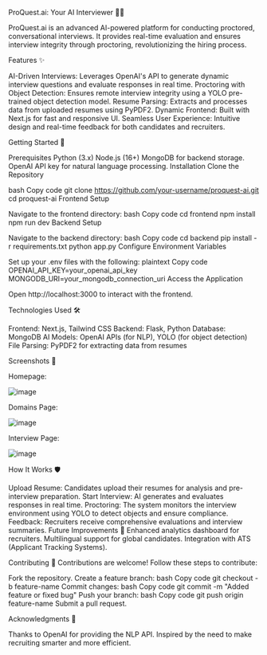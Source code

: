 ProQuest.ai: Your AI Interviewer 🤖💼

ProQuest.ai is an advanced AI-powered platform for conducting proctored, conversational interviews. It provides real-time evaluation and ensures interview integrity through proctoring, revolutionizing the hiring process.


Features ✨

AI-Driven Interviews: Leverages OpenAI's API to generate dynamic interview questions and evaluate responses in real time.
Proctoring with Object Detection: Ensures remote interview integrity using a YOLO pre-trained object detection model.
Resume Parsing: Extracts and processes data from uploaded resumes using PyPDF2.
Dynamic Frontend: Built with Next.js for fast and responsive UI.
Seamless User Experience: Intuitive design and real-time feedback for both candidates and recruiters.

Getting Started 🚀

Prerequisites
Python (3.x)
Node.js (16+)
MongoDB for backend storage.
OpenAI API key for natural language processing.
Installation
Clone the Repository

bash
Copy code
git clone https://github.com/your-username/proquest-ai.git
cd proquest-ai
Frontend Setup

Navigate to the frontend directory:
bash
Copy code
cd frontend
npm install
npm run dev
Backend Setup

Navigate to the backend directory:
bash
Copy code
cd backend
pip install -r requirements.txt
python app.py
Configure Environment Variables

Set up your .env files with the following:
plaintext
Copy code
OPENAI_API_KEY=your_openai_api_key
MONGODB_URI=your_mongodb_connection_uri
Access the Application

Open http://localhost:3000 to interact with the frontend.

Technologies Used 🛠️

Frontend: Next.js, Tailwind CSS
Backend: Flask, Python
Database: MongoDB
AI Models: OpenAI APIs (for NLP), YOLO (for object detection)
File Parsing: PyPDF2 for extracting data from resumes

Screenshots 📸

Homepage:

![image](https://github.com/user-attachments/assets/d93b92dc-f289-44e1-9a5b-57efa0a7b502)

Domains Page: 

![image](https://github.com/user-attachments/assets/7ddd9e8c-f9b0-47d0-904c-a5e201ec4fc3)

Interview Page:

![image](https://github.com/user-attachments/assets/54153da0-5873-40bf-bca4-c741296ce4f5)


How It Works 🛡️

Upload Resume: Candidates upload their resumes for analysis and pre-interview preparation.
Start Interview: AI generates and evaluates responses in real time.
Proctoring: The system monitors the interview environment using YOLO to detect objects and ensure compliance.
Feedback: Recruiters receive comprehensive evaluations and interview summaries.
Future Improvements 🔮
Enhanced analytics dashboard for recruiters.
Multilingual support for global candidates.
Integration with ATS (Applicant Tracking Systems).

Contributing 🤝
Contributions are welcome! Follow these steps to contribute:

Fork the repository.
Create a feature branch:
bash
Copy code
git checkout -b feature-name
Commit changes:
bash
Copy code
git commit -m "Added feature or fixed bug"
Push your branch:
bash
Copy code
git push origin feature-name
Submit a pull request.

Acknowledgments 🙌

Thanks to OpenAI for providing the NLP API.
Inspired by the need to make recruiting smarter and more efficient.
